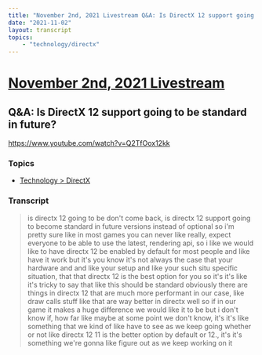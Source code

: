```yaml
---
title: "November 2nd, 2021 Livestream Q&A: Is DirectX 12 support going to be standard in future?"
date: "2021-11-02"
layout: transcript
topics:
    - "technology/directx"
---
```

# [November 2nd, 2021 Livestream](../2021-11-02.md)
## Q&A: Is DirectX 12 support going to be standard in future?
https://www.youtube.com/watch?v=Q2TfOox12kk

### Topics
* [Technology > DirectX](../topics/technology/directx.md)

### Transcript

> is directx 12 going to be don't come back, is directx 12 support going to become standard in future versions instead of optional so i'm pretty sure like in most games you can never like really, expect everyone to be able to use the latest, rendering api, so i like we would like to have directx 12 be enabled by default for most people and like have it work but it's you know it's not always the case that your hardware and and like your setup and like your such situ specific situation, that that directx 12 is the best option for you so it's it's like it's tricky to say that like this should be standard obviously there are things in directx 12 that are much more performant in our case, like draw calls stuff like that are way better in directx well so if in our game it makes a huge difference we would like it to be but i don't know if, how far like maybe at some point we don't know, it's it's like something that we kind of like have to see as we keep going whether or not like directx 12 11 is the better option by default or 12., it's it's something we're gonna like figure out as we keep working on it
